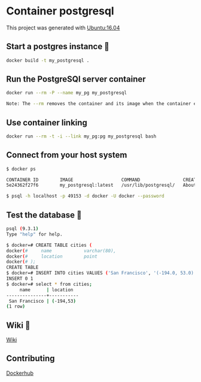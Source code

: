 # Container postgresql

This project was generated with [Ubuntu:16.04](https://github.com/tianon/docker-brew-ubuntu-core/blob/15a1e4b83d943559f3809ae714aa7045fe5b14a1/xenial/Dockerfile)

## Start a postgres instance  🚀

```bash
docker build -t my_postgresql .
```

## Run the PostgreSQl server container

```bash
docker run --rm -P --name my_pg my_postgresql
```

```bash
Note: The --rm removes the container and its image when the container exits successfully.
```
## Use container linking

```bash
docker run --rm -t -i --link my_pg:pg my_postgresql bash
```
## Connect from your host system

```bash
$ docker ps

CONTAINER ID        IMAGE                  COMMAND                CREATED             STATUS              PORTS                                      NAMES
5e24362f27f6        my_postgresql:latest   /usr/lib/postgresql/   About an hour ago   Up About an hour    0.0.0.0:49153->5432/tcp                    my_pg

$ psql -h localhost -p 49153 -d docker -U docker --password
```
## Test the database 🔩

```bash
psql (9.3.1)
Type "help" for help.

$ docker=# CREATE TABLE cities (
docker(#     name            varchar(80),
docker(#     location        point
docker(# );
CREATE TABLE
$ docker=# INSERT INTO cities VALUES ('San Francisco', '(-194.0, 53.0)');
INSERT 0 1
$ docker=# select * from cities;
     name      | location
---------------+-----------
 San Francisco | (-194,53)
(1 row)
```

## Wiki 📖

[Wiki](https://docs.docker.com/engine/examples/postgresql_service/#use-container-linking)

## Contributing
[Dockerhub](https://hub.docker.com/_/postgres)
